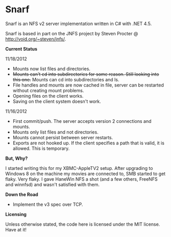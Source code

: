 Snarf
=====

Snarf is an NFS v2 server implementation written in C# with .NET 4.5.

Snarf is based in part on the JNFS project by Steven Procter @ http://void.org/~steven/jnfs/.

**Current Status**

11/18/2012

- Mounts now list files and directories.
- ~~Mounts can't cd into subdirectories for some reason. Still looking into this one.~~ Mounts can cd into subdirectories and ls.
- File handles and mounts are now cached in file, server can be restarted without creating mount problems.
- Opening files on the client works. 
- Saving on the client system doesn't work.

11/16/2012

- First commit/push. The server accepts version 2 connections and mounts. 
- Mounts only list files and not directories. 
- Mounts cannot persist between server restarts.
- Exports are not hooked up. If the client specifies a path that is valid, it is allowed. This is temporary.

**But, Why?**

I started writing this for my XBMC-AppleTV2 setup. After upgrading to Windows 8 on the machine my movies are connected to, SMB started to get flaky. Very flaky. I gave HaneWin NFS a shot (and a few others, FreeNFS and winnfsd) and wasn't satisfied with them. 

**Down the Road**

- Implement the v3 spec over TCP.

**Licensing**

Unless otherwise stated, the code here is licensed under the MIT license. Have at it!